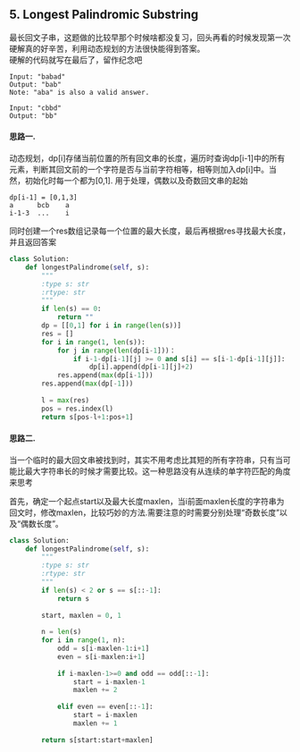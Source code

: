 ## 5. Longest Palindromic Substring

最长回文子串，这题做的比较早那个时候啥都没复习，回头再看的时候发现第一次硬解真的好辛苦，利用动态规划的方法很快能得到答案。  
硬解的代码就写在最后了，留作纪念吧

```
Input: "babad"
Output: "bab"
Note: "aba" is also a valid answer.

Input: "cbbd"
Output: "bb"
```
#### 思路一.
动态规划，dp[i]存储当前位置的所有回文串的长度，遍历时查询dp[i-1]中的所有元素，判断其回文前的一个字符是否与当前字符相等，相等则加入dp[i]中。当然，初始化时每一个都为[0,1]. 用于处理，偶数以及奇数回文串的起始
```
dp[i-1] = [0,1,3]
a      bcb    a
i-1-3  ...    i
```
同时创建一个res数组记录每一个位置的最大长度，最后再根据res寻找最大长度，并且返回答案

```python
class Solution:
    def longestPalindrome(self, s):
        """
        :type s: str
        :rtype: str
        """
        if len(s) == 0:
            return ""
        dp = [[0,1] for i in range(len(s))]
        res = []
        for i in range(1, len(s)):
            for j in range(len(dp[i-1]))：
                if i-1-dp[i-1][j] >= 0 and s[i] == s[i-1-dp[i-1][j]]:
                    dp[i].append(dp[i-1][j]+2)
            res.append(max(dp[i-1]))
        res.append(max(dp[-1]))
        
        l = max(res)
        pos = res.index(l)
        return s[pos-l+1:pos+1]
```

#### 思路二.
当一个临时的最大回文串被找到时，其实不用考虑比其短的所有字符串，只有当可能比最大字符串长的时候才需要比较。这一种思路没有从连续的单字符匹配的角度来思考

首先，确定一个起点start以及最大长度maxlen，当i前面maxlen长度的字符串为回文时，修改maxlen，比较巧妙的方法.需要注意的时需要分别处理“奇数长度”以及“偶数长度”。

```python
class Solution:
    def longestPalindrome(self, s):
        """
        :type s: str
        :rtype: str
        """
        if len(s) < 2 or s == s[::-1]:
            return s
        
        start, maxlen = 0, 1
        
        n = len(s)
        for i in range(1, n):
            odd = s[i-maxlen-1:i+1]
            even = s[i-maxlen:i+1]
            
            if i-maxlen-1>=0 and odd == odd[::-1]:
                start = i-maxlen-1
                maxlen += 2
                
            elif even == even[::-1]:
                start = i-maxlen
                maxlen += 1
        
        return s[start:start+maxlen]
```
